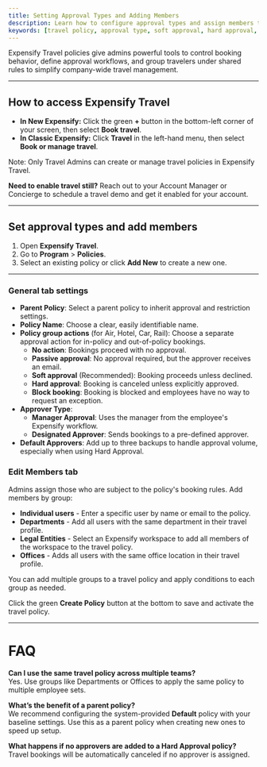 ```yaml
---
title: Setting Approval Types and Adding Members
description: Learn how to configure approval types and assign members to a travel policy in Expensify Travel.
keywords: [travel policy, approval type, soft approval, hard approval, add policy members, default approver, spotnana policy]
---
```



Expensify Travel policies give admins powerful tools to control booking behavior, define approval workflows, and group travelers under shared rules to simplify company-wide travel management.

---

## How to access Expensify Travel

- **In New Expensify:** Click the green **+** button in the bottom-left corner of your screen, then select **Book travel**.
- **In Classic Expensify:** Click **Travel** in the left-hand menu, then select **Book or manage travel**.

Note: Only Travel Admins can create or manage travel policies in Expensify Travel.

**Need to enable travel still?** Reach out to your Account Manager or Concierge to schedule a travel demo and get it enabled for your account.

---

## Set approval types and add members

1. Open **Expensify Travel**.
2. Go to **Program** > **Policies**.
3. Select an existing policy or click **Add New** to create a new one.

---

### General tab settings

- **Parent Policy**: Select a parent policy to inherit approval and restriction settings.
- **Policy Name**: Choose a clear, easily identifiable name.
- **Policy group actions** (for Air, Hotel, Car, Rail): Choose a separate approval action for in-policy and out-of-policy bookings.
  - **No action**: Bookings proceed with no approval.
  - **Passive approval**: No approval required, but the approver receives an email.
  - **Soft approval** (Recommended): Booking proceeds unless declined.
  - **Hard approval**: Booking is canceled unless explicitly approved.
  - **Block booking**: Booking is blocked and employees have no way to request an exception.
- **Approver Type**:
  - **Manager Approval**: Uses the manager from the employee's Expensify workflow.
  - **Designated Approver**: Sends bookings to a pre-defined approver.
- **Default Approvers**: Add up to three backups to handle approval volume, especially when using Hard Approval.

### Edit Members tab

Admins assign those who are subject to the policy's booking rules. Add members by group:

- **Individual users** - Enter a specific user by name or email to the policy.
- **Departments** - Add all users with the same department in their travel profile.
- **Legal Entities** - Select an Expensify workspace to add all members of the workspace to the travel policy.
- **Offices** - Adds all users with the same office location in their travel profile.

You can add multiple groups to a travel policy and apply conditions to each group as needed.

Click the green **Create Policy** button at the bottom to save and activate the travel policy.

---

# FAQ

**Can I use the same travel policy across multiple teams?**  
Yes. Use groups like Departments or Offices to apply the same policy to multiple employee sets.

**What’s the benefit of a parent policy?**  
We recommend configuring the system-provided **Default** policy with your baseline settings. Use this as a parent policy when creating new ones to speed up setup.

**What happens if no approvers are added to a Hard Approval policy?**  
Travel bookings will be automatically canceled if no approver is assigned.

